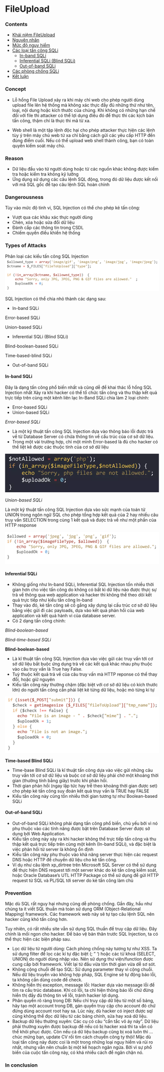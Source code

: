 # FileUpload


### Contents
- [Khái niệm FileUpload](https://github.com/chi442000/fileupload#Concept)
- [Nguyên nhân](https://github.com/chi442000/SQLi#reason)
- [Mức độ nguy hiểm ](https://github.com/chi442000/SQLi#dangerousness)
- [Các loại tấn công SQLi](https://github.com/chi442000/SQLi#types-of-attacks)
    - [In-band SQLi](https://github.com/chi442000/SQLi#In-band-SQLi)
    - [Inferential SQLi (Blind SQLi)](https://github.com/chi442000/SQLi#Inferential-SQLi)
    - [Out-of-band SQLi](https://github.com/chi442000/SQLi#out-of-band-sqli)
- [Các phòng chống SQLi](https://github.com/chi442000/SQLi#prevention)
- [Kết luận](https://github.com/chi442000/XSS#in-conclusion)


### Concept
- Lỗ hổng File Upload xảy ra khi máy chỉ web cho phép người dùng upload file lên hệ thống mà không xác thực đầy đủ những thứ như tên, loại, nội dung hoặc kích thước của chúng. Khi không có những hạn chế đối với file thì attacker có thể lợi dụng điều đó để thực thi các kịch bản tấn công, thậm chí là thực thi mã từ xa.

- Web shell là một tập lệnh độc hại cho phép attacker thực hiện các lệnh tùy ý trên máy chủ web từ xa chỉ bằng cách gửi các yêu cấp HTTP đến đúng điểm cuối. Nếu có thể upload web shell thành công, bạn có toàn quyền kiểm soát máy chủ.

### Reason
 
- Dữ liệu đầu vào từ người dùng hoặc từ các nguồn khác không được kiểm tra hoặc kiểm tra không kỹ lưỡng
- Ứng dụng sử dụng các câu lệnh SQL động, trong đó dữ liệu được kết nối với mã SQL gốc để tạo câu lệnh SQL hoàn chỉnh

### Dangerousness

Tùy vào mức độ tinh vi, SQL Injection có thể cho phép kẻ tấn công:

- Vượt qua các khâu xác thực người dùng
- Chèn, xóa hoặc sửa đổi dữ liệu
- Đánh cắp các thông tin trong CSDL
- Chiếm quyền điều khiển hệ thống

### Types of Attacks
Phân loại các kiểu tấn công SQL Injection
![example](1.png)

SQL Injection có thể chia nhỏ thành các dạng sau:

- In-band SQLi

Error-based SQLi

Union-based SQLi
- Inferential SQLi (Blind SQLi)

Blind-boolean-based SQLi

Time-based-blind SQLi
- Out-of-band SQLi

#### **In-band SQLi**

Đây là dạng tấn công phổ biến nhất và cũng dễ để khai thác lỗ hổng SQL Injection nhất
Xảy ra khi hacker có thể tổ chức tấn công và thu thập kết quả trực tiếp trên cùng một kênh liên lạc
In-Band SQLi chia làm 2 loại chính:
- Error-based SQLi
- Union-based SQLi

*Error-based SQLi*
- Là một kỹ thuật tấn công SQL Injection dựa vào thông báo lỗi được trả về từ Database Server có chứa thông tin về cấu trúc của cơ sở dữ liệu.
- Trong một vài trường hợp, chỉ một mình Error-based là đủ cho hacker có thể liệt kê được các thuộc tính của cơ sở dữ liệu

![example](2.png)

*Union-based SQLi*

Là một kỹ thuật tấn công SQL Injection dựa vào sức mạnh của toán tử UNION trong ngôn ngữ SQL cho phép tổng hợp kết quả của 2 hay nhiều câu truy vấn SELECTION trong cùng 1 kết quả và được trả về như một phần của HTTP response

![example](3.png)

#### Inferential SQLi

- Không giống như In-band SQLi, Inferential SQL Injection tốn nhiều thời gian hơn cho việc tấn công do không có bất kì dữ liệu nào được thực sự trả về thông qua web application và hacker thì không thể theo dõi kết quả trực tiếp như kiểu tấn công In-band
- Thay vào đó, kẻ tấn công sẽ cố gắng xây dựng lại cấu trúc cơ sở dữ liệu bằng việc gửi đi các payloads, dựa vào kết quả phản hồi của web application và kết quả hành vi của database server.
- Có 2 dạng tấn công chính:

*Blind-boolean-based*

*Blind-time-based SQLi*

**Blind-boolean-based**

- Là kĩ thuật tấn công SQL Injection dựa vào việc gửi các truy vấn tới cơ sở dữ liệu bắt buộc ứng dụng trả về các kết quả khác nhau phụ thuộc vào câu truy vấn là True hay False.
- Tuỳ thuộc kết quả trả về của câu truy vấn mà HTTP reponse có thể thay đổi, hoặc giữ nguyên
- Kiểu tấn công này thường chậm (đặc biệt với cơ sở dữ liệu có kích thước lớn) do người tấn công cần phải liệt kê từng dữ liệu, hoặc mò từng kí tự

![example](4.png)


**Time-based Blind SQLi**
- Time-base Blind SQLi là kĩ thuật tấn công dựa vào việc gửi những câu truy vấn tới cơ sở dữ liệu và buộc cơ sở dữ liệu phải chờ một khoảng thời gian (thường tính bằng giây) trước khi phản hồi.
- Thời gian phản hồi (ngay lập tức hay trễ theo khoảng thời gian được set) cho phép kẻ tấn công suy đoán kết quả truy vấn là TRUE hay FALSE
- Kiểu tấn công này cũng tốn nhiều thời gian tương tự như Boolean-based SQLi

#### Out-of-band SQLi

- Out-of-band SQLi không phải dạng tấn công phổ biến, chủ yếu bởi vì nó phụ thuộc vào các tính năng được bật trên Database Server được sở dụng bởi Web Application.
- Kiểu tấn công này xảy ra khi hacker không thể trực tiếp tấn công và thu thập kết quả trực tiếp trên cùng một kênh (In-band SQLi), và đặc biệt là việc phản hồi từ server là không ổn định
- Kiểu tấn công này phụ thuộc vào khả năng server thực hiện các request DNS hoặc HTTP để chuyển dữ liệu cho kẻ tấn công.
- Ví dụ như câu lệnh xp_dirtree trên Microsoft SQL Server có thể sử dụng để thực hiện DNS request tới một server khác do kẻ tấn công kiểm soát, hoặc Oracle Database’s UTL HTTP Package có thể sử dụng để gửi HTTP request từ SQL và PL/SQL tới server do kẻ tấn công làm chủ


### Prevention 

Mặc dù SQL rất nguy hại nhưng cũng dễ phòng chống. Gần đây, hầu như chúng ta ít viết SQL thuần mà toàn sử dụng ORM (Object-Relational Mapping) framework. Các framework web này sẽ tự tạo câu lệnh SQL nên hacker cũng khó tấn công hơn.

Tuy nhiên, có rất nhiều site vẫn sử dụng SQL thuần để truy cập dữ liệu. Đây chính là mồi ngon cho hacker. Để bảo vệ bản thân trước SQL Injection, ta có thể thực hiện các biện pháp sau.

- Lọc dữ liệu từ người dùng: Cách phòng chống này tương tự như XSS. Ta sử dụng filter để lọc các kí tự đặc biệt (; ” ‘) hoặc các từ khoá (SELECT, UNION) do người dùng nhập vào. Nên sử dụng thư viện/function được cung cấp bởi framework. Viết lại từ đầu vừa tốn thời gian vừa dễ sơ sót.
- Không cộng chuỗi để tạo SQL: Sử dụng parameter thay vì cộng chuỗi. Nếu dữ liệu truyền vào không hợp pháp, SQL Engine sẽ tự động báo lỗi, ta không cần dùng code để check.
- Không hiển thị exception, message lỗi: Hacker dựa vào message lỗi để tìm ra cấu trúc database. Khi có lỗi, ta chỉ hiện thông báo lỗi chứ đừng hiển thị đầy đủ thông tin về lỗi, tránh hacker lợi dụng.
- Phân quyền rõ ràng trong DB: Nếu chỉ truy cập dữ liệu từ một số bảng, hãy tạo một account trong DB, gán quyền truy cập cho account đó chứ đừng dùng account root hay sa. Lúc này, dù hacker có inject được sql cũng không thể đọc dữ liệu từ các bảng chính, sửa hay xoá dữ liệu.
- Backup dữ liệu thường xuyên: Các cụ có câu “cẩn tắc vô áy náy”. Dữ liệu phải thường xuyên được backup để nếu có bị hacker xoá thì ta vẫn có thể khôi phục được. Còn nếu cả dữ liệu backup cũng bị xoá luôn thì … chúc mừng bạn, update CV rồi tìm cách chuyển công ty thôi!
Mặc dù loại tấn công này được coi là một trong những loại nguy hiểm và rủi ro nhất, nhưng vẫn nên chuẩn bị một kế hoạch ngăn ngừa. Bởi vì sự phổ biến của cuộc tấn công này, có khá nhiều cách để ngăn chặn nó.


###  In conclusion


